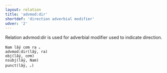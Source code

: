 ```yaml
---
layout: relation
title: 'advmod:dir'
shortdef: 'direction adverbial modifier'
udver: '2'
---
```


Relation advmod:dir is used for adverbial modifier used to indicate direction.

~~~ sdparse
Nam lấy cơm ra 。
advmod:dir(lấy, ra)
obj(lấy, cơm)
nsubj(lấy, Nam)
punct(lấy, 。)
~~~

<!-- Interlanguage links updated Ne 5. května 2024, 18:20:38 CEST -->
